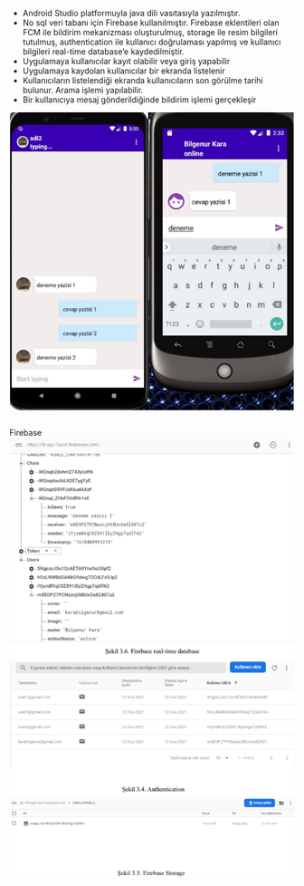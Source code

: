 - Android Studio platformuyla java dili vasıtasıyla yazılmıştır. 
- No sql veri tabanı için Firebase kullanılmıştır. 
Firebase eklentileri olan FCM ile bildirim mekanizması oluşturulmuş, 
storage ile resim bilgileri tutulmuş, 
authentication ile kullanıcı doğrulaması yapılmış ve kullanıcı bilgileri real-time database’e kaydedilmiştir. 
- Uygulamaya kullanıcılar kayıt olabilir veya giriş yapabilir
- Uygulamaya kaydolan kullanıcılar bir ekranda listelenir
- Kullanıcıların listelendiği ekranda kullanıcıların son görülme tarihi bulunur. Arama işlemi yapılabilir.
- Bir kullanıcıya mesaj gönderildiğinde bildirim işlemi gerçekleşir

<img align="center" width="800px" src="./pic/1.png" />

<br>Firebase<br>
<img align="center"  width="800px" src="./pic/2.png" />
<img align="center"  width="800px" src="./pic/3.png" />
<img align="center"  width="800px" src="./pic/4.png" />

